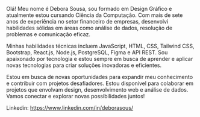 Olá! Meu nome é Debora Sousa, sou formado em Design Gráfico e atualmente estou cursando Ciência da Computação. Com mais de sete anos de experiência no setor financeiro de empresas, desenvolvi habilidades sólidas em áreas como análise de dados, resolução de problemas e comunicação eficaz.

Minhas habilidades técnicas incluem JavaScript, HTML, CSS, Tailwind CSS, Bootstrap, React.js, Node.js, PostgreSQL, Figma e API REST. Sou apaixonado por tecnologia e estou sempre em busca de aprender e aplicar novas tecnologias para criar soluções inovadoras e eficientes.

Estou em busca de novas oportunidades para expandir meu conhecimento e contribuir com projetos desafiadores. Estou disponível para colaborar em projetos que envolvam design, desenvolvimento web e análise de dados. Vamos conectar e explorar novas possibilidades juntos!

Linkedin: https://www.linkedin.com/in/deborasous/

